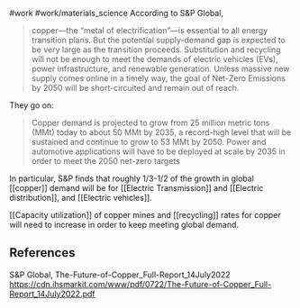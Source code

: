 #work #work/materials_science 
According to S&P Global,
>copper—the “metal of electrification”—is essential to all energy transition plans. But the potential supply-demand gap is expected to be very large as the transition proceeds. Substitution and recycling will not be enough to meet the demands of electric vehicles (EVs), power infrastructure, and renewable generation. Unless massive new supply comes online in a timely way, the goal of Net-Zero Emissions by 2050 will be short-circuited and remain out of reach.

They go on:
>Copper demand is projected to grow from 25 million metric tons (MMt) today to about 50 MMt by 2035, a record-high level that will be sustained and continue to grow to 53 MMt by 2050. Power and automotive applications will have to be deployed at scale by 2035 in order to meet the 2050 net-zero targets

In particular, S&P finds that roughly 1/3-1/2 of the growth in global [[copper]] demand will be for [[Electric Transmission]] and [[Electric distribution]], and [[Electric vehicles]].

[[Capacity utilization]] of copper mines and [[recycling]] rates for copper will need to increase in order to keep meeting global demand.

## References
S&P Global, The-Future-of-Copper_Full-Report_14July2022
https://cdn.ihsmarkit.com/www/pdf/0722/The-Future-of-Copper_Full-Report_14July2022.pdf

